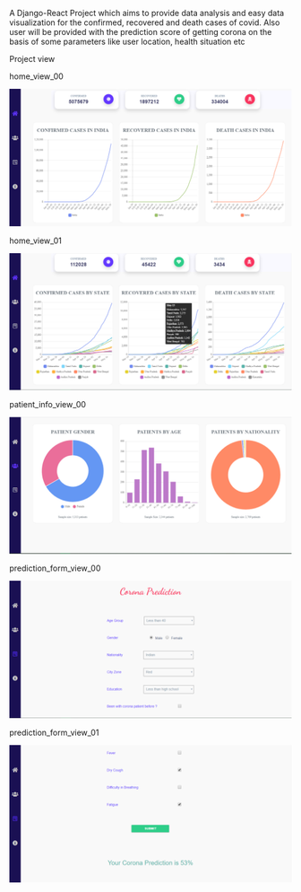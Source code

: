 A Django-React Project which aims to provide data analysis and easy data visualization for the confirmed, recovered and death cases of covid. Also user will be provided with the prediction score of getting corona on the basis of some parameters like user location, health situation etc 

Project view

home_view_00

![](public/home_00.PNG)

home_view_01

![](public/home_01.PNG)

patient_info_view_00

![](public/other_00.PNG)

prediction_form_view_00

![](public/form_new_00.PNG)

prediction_form_view_01

![](public/form_new_01.PNG)

